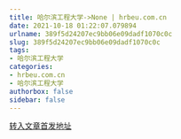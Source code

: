 ```yaml
---
title: 哈尔滨工程大学->None | hrbeu.com.cn
date: 2021-10-18 01:22:07.079894
urlname: 389f5d24207ec9bb06e09dadf1070c0c
slug: 389f5d24207ec9bb06e09dadf1070c0c
tags: 
- 哈尔滨工程大学
categories:
- hrbeu.com.cn
- 哈尔滨工程大学
authorbox: false
sidebar: false
---
```





[转入文章首发地址](https://mp.weixin.qq.com/s/9m8M1Lt0E8JJukBnwFQ-XA)